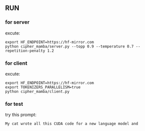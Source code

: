 ## RUN

### for server

excute:

```
export HF_ENDPOINT=https://hf-mirror.com
python cipher_mamba/server.py --topp 0.9 --temperature 0.7 --repetition-penalty 1.2
```

### for client

excute:

```
export HF_ENDPOINT=https://hf-mirror.com
export TOKENIZERS_PARALLELISM=true
python cipher_mamba/client.py
```


### for test

try this prompt:

```
My cat wrote all this CUDA code for a new language model and
```